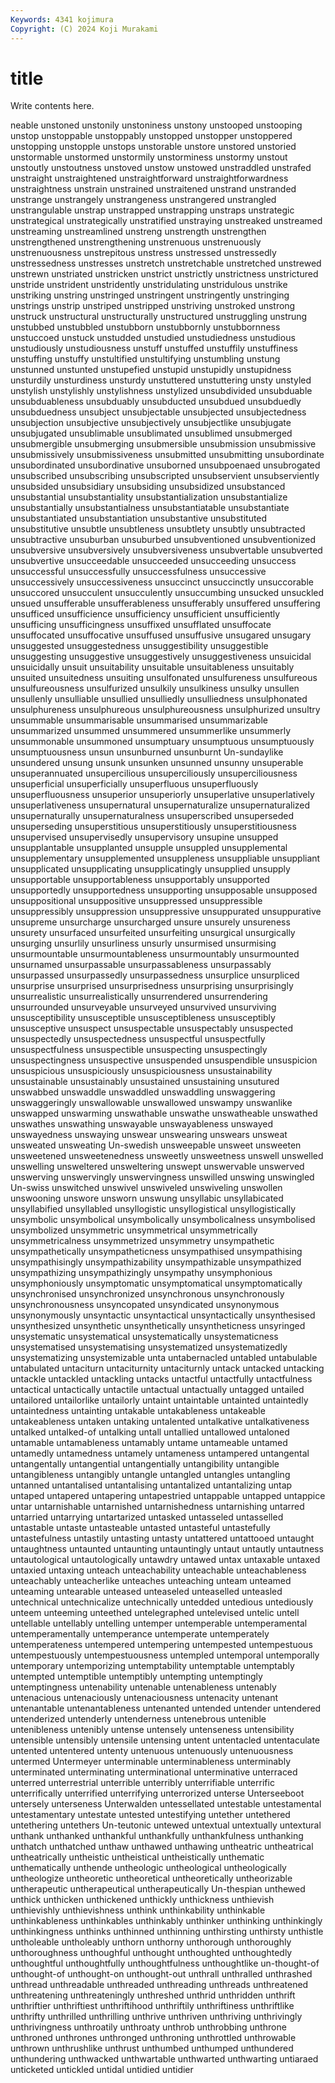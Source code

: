 ```yaml
---
Keywords: 4341 kojimura
Copyright: (C) 2024 Koji Murakami
---
```


# title

Write contents here.



neable unstoned unstonily unstoniness unstony unstooped unstooping
unstop unstoppable unstoppably unstopped unstopper unstoppered unstopping unstopple unstops unstorable
unstore unstored unstoried unstormable unstormed unstormily unstorminess unstormy unstout unstoutly
unstoutness unstoved unstow unstowed unstraddled unstrafed unstraight unstraightened unstraightforward unstraightforwardness
unstraightness unstrain unstrained unstraitened unstrand unstranded unstrange unstrangely unstrangeness unstrangered
unstrangled unstrangulable unstrap unstrapped unstrapping unstraps unstrategic unstrategical unstrategically unstratified
unstraying unstreaked unstreamed unstreaming unstreamlined unstreng unstrength unstrengthen unstrengthened unstrengthening
unstrenuous unstrenuously unstrenuousness unstrepitous unstress unstressed unstressedly unstressedness unstresses unstretch
unstretchable unstretched unstrewed unstrewn unstriated unstricken unstrict unstrictly unstrictness unstrictured
unstride unstrident unstridently unstridulating unstridulous unstrike unstriking unstring unstringed unstringent
unstringently unstringing unstrings unstrip unstriped unstripped unstriving unstroked unstrong unstruck
unstructural unstructurally unstructured unstruggling unstrung unstubbed unstubbled unstubborn unstubbornly unstubbornness
unstuccoed unstuck unstudded unstudied unstudiedness unstudious unstudiously unstudiousness unstuff unstuffed
unstuffily unstuffiness unstuffing unstuffy unstultified unstultifying unstumbling unstung unstunned unstunted
unstupefied unstupid unstupidly unstupidness unsturdily unsturdiness unsturdy unstuttered unstuttering unsty
unstyled unstylish unstylishly unstylishness unstylized unsubdivided unsubduable unsubduableness unsubduably unsubducted
unsubdued unsubduedly unsubduedness unsubject unsubjectable unsubjected unsubjectedness unsubjection unsubjective unsubjectively
unsubjectlike unsubjugate unsubjugated unsublimable unsublimated unsublimed unsubmerged unsubmergible unsubmerging unsubmersible
unsubmission unsubmissive unsubmissively unsubmissiveness unsubmitted unsubmitting unsubordinate unsubordinated unsubordinative unsuborned
unsubpoenaed unsubrogated unsubscribed unsubscribing unsubscripted unsubservient unsubserviently unsubsided unsubsidiary unsubsiding
unsubsidized unsubstanced unsubstantial unsubstantiality unsubstantialization unsubstantialize unsubstantially unsubstantialness unsubstantiatable unsubstantiate
unsubstantiated unsubstantiation unsubstantive unsubstituted unsubstitutive unsubtle unsubtleness unsubtlety unsubtly unsubtracted
unsubtractive unsuburban unsuburbed unsubventioned unsubventionized unsubversive unsubversively unsubversiveness unsubvertable unsubverted
unsubvertive unsucceedable unsucceeded unsucceeding unsuccess unsuccessful unsuccessfully unsuccessfulness unsuccessive unsuccessively
unsuccessiveness unsuccinct unsuccinctly unsuccorable unsuccored unsucculent unsucculently unsuccumbing unsucked unsuckled
unsued unsufferable unsufferableness unsufferably unsuffered unsuffering unsufficed unsufficience unsufficiency unsufficient
unsufficiently unsufficing unsufficingness unsuffixed unsufflated unsuffocate unsuffocated unsuffocative unsuffused unsuffusive
unsugared unsugary unsuggested unsuggestedness unsuggestibility unsuggestible unsuggesting unsuggestive unsuggestively unsuggestiveness
unsuicidal unsuicidally unsuit unsuitability unsuitable unsuitableness unsuitably unsuited unsuitedness unsuiting
unsulfonated unsulfureness unsulfureous unsulfureousness unsulfurized unsulkily unsulkiness unsulky unsullen unsullenly
unsulliable unsullied unsulliedly unsulliedness unsulphonated unsulphureness unsulphureous unsulphureousness unsulphurized unsultry
unsummable unsummarisable unsummarised unsummarizable unsummarized unsummed unsummered unsummerlike unsummerly unsummonable
unsummoned unsumptuary unsumptuous unsumptuously unsumptuousness unsun unsunburned unsunburnt Un-sundaylike unsundered
unsung unsunk unsunken unsunned unsunny unsuperable unsuperannuated unsupercilious unsuperciliously unsuperciliousness
unsuperficial unsuperficially unsuperfluous unsuperfluously unsuperfluousness unsuperior unsuperiorly unsuperlative unsuperlatively unsuperlativeness
unsupernatural unsupernaturalize unsupernaturalized unsupernaturally unsupernaturalness unsuperscribed unsuperseded unsuperseding unsuperstitious unsuperstitiously
unsuperstitiousness unsupervised unsupervisedly unsupervisory unsupine unsupped unsupplantable unsupplanted unsupple unsuppled
unsupplemental unsupplementary unsupplemented unsuppleness unsuppliable unsuppliant unsupplicated unsupplicating unsupplicatingly unsupplied
unsupply unsupportable unsupportableness unsupportably unsupported unsupportedly unsupportedness unsupporting unsupposable unsupposed
unsuppositional unsuppositive unsuppressed unsuppressible unsuppressibly unsuppression unsuppressive unsuppurated unsuppurative unsupreme
unsurcharge unsurcharged unsure unsurely unsureness unsurety unsurfaced unsurfeited unsurfeiting unsurgical
unsurgically unsurging unsurlily unsurliness unsurly unsurmised unsurmising unsurmountable unsurmountableness unsurmountably
unsurmounted unsurnamed unsurpassable unsurpassableness unsurpassably unsurpassed unsurpassedly unsurpassedness unsurplice unsurpliced
unsurprise unsurprised unsurprisedness unsurprising unsurprisingly unsurrealistic unsurrealistically unsurrendered unsurrendering unsurrounded
unsurveyable unsurveyed unsurvived unsurviving unsusceptibility unsusceptible unsusceptibleness unsusceptibly unsusceptive unsuspect
unsuspectable unsuspectably unsuspected unsuspectedly unsuspectedness unsuspectful unsuspectfully unsuspectfulness unsuspectible unsuspecting
unsuspectingly unsuspectingness unsuspective unsuspended unsuspendible unsuspicion unsuspicious unsuspiciously unsuspiciousness unsustainability
unsustainable unsustainably unsustained unsustaining unsutured unswabbed unswaddle unswaddled unswaddling unswaggering
unswaggeringly unswallowable unswallowed unswampy unswanlike unswapped unswarming unswathable unswathe unswatheable
unswathed unswathes unswathing unswayable unswayableness unswayed unswayedness unswaying unswear unswearing
unswears unsweat unsweated unsweating Un-swedish unsweepable unsweet unsweeten unsweetened unsweetenedness
unsweetly unsweetness unswell unswelled unswelling unsweltered unsweltering unswept unswervable unswerved
unswerving unswervingly unswervingness unswilled unswing unswingled Un-swiss unswitched unswivel unswiveled
unswiveling unswollen unswooning unswore unsworn unswung unsyllabic unsyllabicated unsyllabified unsyllabled
unsyllogistic unsyllogistical unsyllogistically unsymbolic unsymbolical unsymbolically unsymbolicalness unsymbolised unsymbolized unsymmetric
unsymmetrical unsymmetrically unsymmetricalness unsymmetrized unsymmetry unsympathetic unsympathetically unsympatheticness unsympathised unsympathising
unsympathisingly unsympathizability unsympathizable unsympathized unsympathizing unsympathizingly unsympathy unsymphonious unsymphoniously unsymptomatic
unsymptomatical unsymptomatically unsynchronised unsynchronized unsynchronous unsynchronously unsynchronousness unsyncopated unsyndicated unsynonymous
unsynonymously unsyntactic unsyntactical unsyntactically unsynthesised unsynthesized unsynthetic unsynthetically unsyntheticness unsyringed
unsystematic unsystematical unsystematically unsystematicness unsystematised unsystematising unsystematized unsystematizedly unsystematizing unsystemizable
unta untabernacled untabled untabulable untabulated untaciturn untaciturnity untaciturnly untack untacked
untacking untackle untackled untackling untacks untactful untactfully untactfulness untactical untactically
untactile untactual untactually untagged untailed untailored untailorlike untailorly untaint untaintable
untainted untaintedly untaintedness untainting untakable untakableness untakeable untakeableness untaken untaking
untalented untalkative untalkativeness untalked untalked-of untalking untall untallied untallowed untaloned
untamable untamableness untamably untame untameable untamed untamedly untamedness untamely untameness
untampered untangental untangentally untangential untangentially untangibility untangible untangibleness untangibly untangle
untangled untangles untangling untanned untantalised untantalising untantalized untantalizing untap untaped
untapered untapering untapestried untappable untapped untappice untar untarnishable untarnished untarnishedness
untarnishing untarred untarried untarrying untartarized untasked untasseled untasselled untastable untaste
untasteable untasted untasteful untastefully untastefulness untastily untasting untasty untattered untattooed
untaught untaughtness untaunted untaunting untauntingly untaut untautly untautness untautological untautologically
untawdry untawed untax untaxable untaxed untaxied untaxing unteach unteachability unteachable
unteachableness unteachably unteacherlike unteaches unteaching unteam unteamed unteaming untearable unteased
unteaseled unteaselled unteasled untechnical untechnicalize untechnically untedded untedious untediously unteem
unteeming unteethed untelegraphed untelevised untelic untell untellable untellably untelling untemper
untemperable untemperamental untemperamentally untemperance untemperate untemperately untemperateness untempered untempering untempested
untempestuous untempestuously untempestuousness untempled untemporal untemporally untemporary untemporizing untemptability untemptable
untemptably untempted untemptible untemptibly untempting untemptingly untemptingness untenability untenable untenableness
untenably untenacious untenaciously untenaciousness untenacity untenant untenantable untenantableness untenanted untended
untender untendered untenderized untenderly untenderness untenebrous untenible untenibleness untenibly untense
untensely untenseness untensibility untensible untensibly untensile untensing untent untentacled untentaculate
untented untentered untenty untenuous untenuously untenuousness untermed Untermeyer unterminable unterminableness
unterminably unterminated unterminating unterminational unterminative unterraced unterred unterrestrial unterrible unterribly
unterrifiable unterrific unterrifically unterrified unterrifying unterrorized unterse Unterseeboot untersely unterseness
Unterwalden untessellated untestable untestamental untestamentary untestate untested untestifying untether untethered
untethering untethers Un-teutonic untewed untextual untextually untextural unthank unthanked unthankful
unthankfully unthankfulness unthanking unthatch unthatched unthaw unthawed unthawing untheatric untheatrical
untheatrically untheistic untheistical untheistically unthematic unthematically unthende untheologic untheological untheologically
untheologize untheoretic untheoretical untheoretically untheorizable untherapeutic untherapeutical untherapeutically Un-thespian unthewed
unthick unthicken unthickened unthickly unthickness unthievish unthievishly unthievishness unthink unthinkability
unthinkable unthinkableness unthinkables unthinkably unthinker unthinking unthinkingly unthinkingness unthinks unthinned
unthinning unthirsting unthirsty unthistle untholeable untholeably unthorn unthorny unthorough unthoroughly
unthoroughness unthoughful unthought unthoughted unthoughtedly unthoughtful unthoughtfully unthoughtfulness unthoughtlike un-thought-of
unthought-of unthought-on unthought-out unthrall unthralled unthrashed unthread unthreadable unthreaded unthreading
unthreads unthreatened unthreatening unthreateningly unthreshed unthrid unthridden unthrift unthriftier unthriftiest
unthriftihood unthriftily unthriftiness unthriftlike unthrifty unthrilled unthrilling unthrive unthriven unthriving
unthrivingly unthrivingness unthroatily unthroaty unthrob unthrobbing unthrone unthroned unthrones unthronged
unthroning unthrottled unthrowable unthrown unthrushlike unthrust unthumbed unthumped unthundered unthundering
unthwacked unthwartable unthwarted unthwarting untiaraed unticketed untickled untidal untidied untidier
